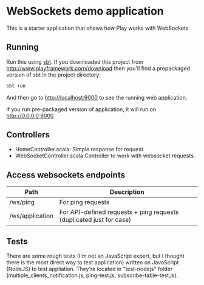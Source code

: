 # WebSockets demo application
This is a starter application that shows how Play works with WebSockets.

## Running

Run this using [sbt](http://www.scala-sbt.org/).  If you downloaded this project from <http://www.playframework.com/download> then you'll find a prepackaged version of sbt in the project directory:

```bash
sbt run
```

And then go to <http://localhost:9000> to see the running web application.

If you run pre-packaged version of application, it will run on <http://0.0.0.0:9000>

## Controllers

- HomeController.scala:
  Simple response for request
- WebSocketController.scala
  Controller to work with websocket requests.

## Access websockets endpoints

Path | Description
---- | ------
/ws/ping | For ping requests
/ws/application | For API-defined requests + ping requests (duplicated just for case)

## Tests
There are some rough tests (I'm not an JavaScript expert, but I thought there is the most direct way to test application) written on JavaScript (NodeJS) to test appliation. They're located in "test-nodejs" folder (multiple_clients_notification.js, ping-test.js, subscribe-table-test.js).

